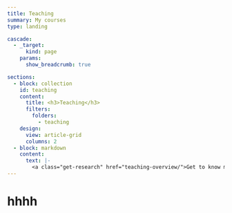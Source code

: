 ```yaml
---
title: Teaching
summary: My courses
type: landing

cascade:
  - _target:
      kind: page
    params:
      show_breadcrumb: true

sections:
  - block: collection
    id: teaching
    content:
      title: <h3>Teaching</h3>
      filters:
        folders:
          - teaching
    design:
      view: article-grid
      columns: 2
  - block: markdown  
    content: 
      text: |- 
        <a class="get-research" href="teaching-overview/">Get to know my research</a> 
---
```


# hhhh